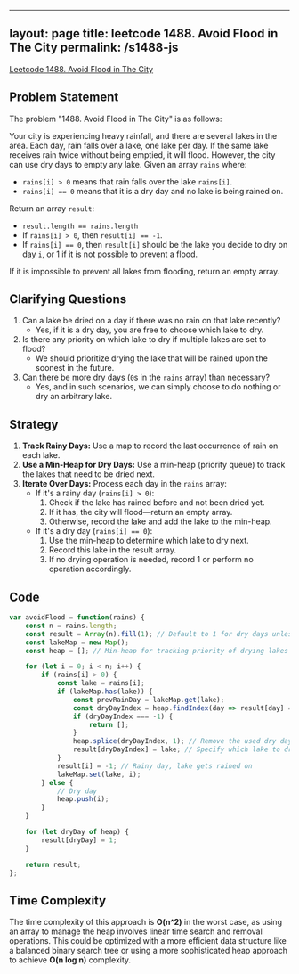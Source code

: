 
---
layout: page
title: leetcode 1488. Avoid Flood in The City
permalink: /s1488-js
---
[Leetcode 1488. Avoid Flood in The City](https://algoadvance.github.io/algoadvance/l1488)
## Problem Statement

The problem "1488. Avoid Flood in The City" is as follows:

Your city is experiencing heavy rainfall, and there are several lakes in the area. Each day, rain falls over a lake, one lake per day. If the same lake receives rain twice without being emptied, it will flood. However, the city can use dry days to empty any lake. Given an array `rains` where:
- `rains[i] > 0` means that rain falls over the lake `rains[i]`.
- `rains[i] == 0` means that it is a dry day and no lake is being rained on.

Return an array `result`:
- `result.length == rains.length`
- If `rains[i] > 0`, then `result[i] == -1`.
- If `rains[i] == 0`, then `result[i]` should be the lake you decide to dry on day `i`, or 1 if it is not possible to prevent a flood.

If it is impossible to prevent all lakes from flooding, return an empty array.

## Clarifying Questions
1. Can a lake be dried on a day if there was no rain on that lake recently?
   - Yes, if it is a dry day, you are free to choose which lake to dry.
2. Is there any priority on which lake to dry if multiple lakes are set to flood?
   - We should prioritize drying the lake that will be rained upon the soonest in the future.
3. Can there be more dry days (`0`s in the `rains` array) than necessary?
   - Yes, and in such scenarios, we can simply choose to do nothing or dry an arbitrary lake.

## Strategy

1. **Track Rainy Days:** Use a map to record the last occurrence of rain on each lake.
2. **Use a Min-Heap for Dry Days:** Use a min-heap (priority queue) to track the lakes that need to be dried next.
3. **Iterate Over Days:** Process each day in the `rains` array:
   - If it's a rainy day (`rains[i] > 0`):
     1. Check if the lake has rained before and not been dried yet.
     2. If it has, the city will flood—return an empty array.
     3. Otherwise, record the lake and add the lake to the min-heap.
   - If it's a dry day (`rains[i] == 0`):
     1. Use the min-heap to determine which lake to dry next.
     2. Record this lake in the result array.
     3. If no drying operation is needed, record 1 or perform no operation accordingly.

## Code

```javascript
var avoidFlood = function(rains) {
    const n = rains.length;
    const result = Array(n).fill(1); // Default to 1 for dry days unless specified otherwise
    const lakeMap = new Map();
    const heap = []; // Min-heap for tracking priority of drying lakes

    for (let i = 0; i < n; i++) {
        if (rains[i] > 0) {
            const lake = rains[i];
            if (lakeMap.has(lake)) {
                const prevRainDay = lakeMap.get(lake);
                const dryDayIndex = heap.findIndex(day => result[day] === lake);
                if (dryDayIndex === -1) {
                    return [];
                }
                heap.splice(dryDayIndex, 1); // Remove the used dry day
                result[dryDayIndex] = lake; // Specify which lake to dry
            }
            result[i] = -1; // Rainy day, lake gets rained on
            lakeMap.set(lake, i);
        } else {
            // Dry day
            heap.push(i);
        }
    }

    for (let dryDay of heap) {
        result[dryDay] = 1;
    }

    return result;
};
```

## Time Complexity

The time complexity of this approach is **O(n^2)** in the worst case, as using an array to manage the heap involves linear time search and removal operations. This could be optimized with a more efficient data structure like a balanced binary search tree or using a more sophisticated heap approach to achieve **O(n log n)** complexity.